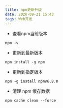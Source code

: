 ```yaml
---
title: npm更新升级
date: 2020-09-21 15:43
tags: Web开发
---
```


* 查看npm当前版本

```
npm -v
```

* 更新到最新版本

```
npm install -g npm
```

* 更新到指定版本

```
npm -g install npm@6.8.0
```

* 清理 npm 缓存数据

```
npm cache clean --force
```
